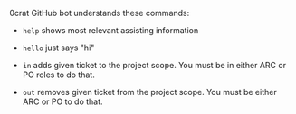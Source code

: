 0crat GitHub bot understands these commands:

  * `help` shows most relevant assisting information

  * `hello` just says "hi"

  * `in` adds given ticket to the project scope. You must
    be in either ARC or PO roles to do that.

  * `out` removes given ticket from the project scope. You must
    be either ARC or PO to do that.

